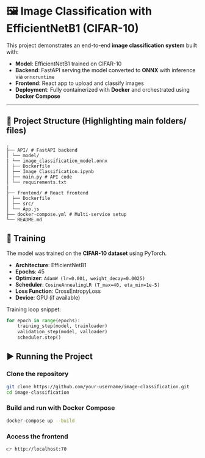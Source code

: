 # 🖼️ Image Classification with EfficientNetB1 (CIFAR-10)

This project demonstrates an end-to-end **image classification system** built with:

- **Model**: EfficientNetB1 trained on CIFAR-10
- **Backend**: FastAPI serving the model converted to **ONNX** with inference via `onnxruntime`
- **Frontend**: React app to upload and classify images
- **Deployment**: Fully containerized with **Docker** and orchestrated using **Docker Compose**

---

## 📂 Project Structure (Highlighting main folders/ files)
```plaintext
.
├── API/ # FastAPI backend
│ └── model/
| └── image_classification_model.onnx
│ ├── Dockerfile
│ ├── Image Classification.ipynb
│ ├── main.py # API code
│ └── requirements.txt
|
├── frontend/ # React frontend
│ ├── Dockerfile
│ ├── src/
│ └── App.js
├── docker-compose.yml # Multi-service setup
└── README.md
```


## 🚀 Training

The model was trained on the **CIFAR-10 dataset** using PyTorch.

- **Architecture**: EfficientNetB1
- **Epochs**: 45
- **Optimizer**: `AdamW (lr=0.001, weight_decay=0.0025)`
- **Scheduler**: `CosineAnnealingLR (T_max=40, eta_min=1e-5)`
- **Loss Function**: CrossEntropyLoss
- **Device**: GPU (if available)

Training loop snippet:

```python
for epoch in range(epochs):
    training_step(model, trainloader)
    validation_step(model, valloader)
    scheduler.step()
```

## ▶️ Running the Project

### Clone the repository

```bash
git clone https://github.com/your-username/image-classification.git
cd image-classification
```

### Build and run with Docker Compose

```bash
docker-compose up --build
```

### Access the frontend

```bash
👉 http://localhost:70
```
